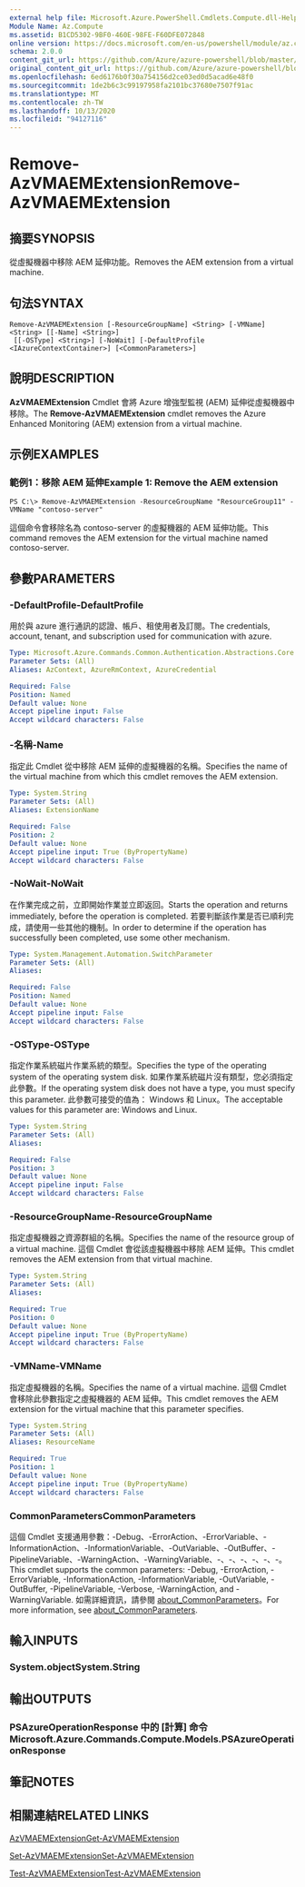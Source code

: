 ```yaml
---
external help file: Microsoft.Azure.PowerShell.Cmdlets.Compute.dll-Help.xml
Module Name: Az.Compute
ms.assetid: B1CD5302-9BF0-460E-98FE-F60DFE072848
online version: https://docs.microsoft.com/en-us/powershell/module/az.compute/remove-azvmaemextension
schema: 2.0.0
content_git_url: https://github.com/Azure/azure-powershell/blob/master/src/Compute/Compute/help/Remove-AzVMAEMExtension.md
original_content_git_url: https://github.com/Azure/azure-powershell/blob/master/src/Compute/Compute/help/Remove-AzVMAEMExtension.md
ms.openlocfilehash: 6ed6176b0f30a754156d2ce03ed0d5acad6e48f0
ms.sourcegitcommit: 1de2b6c3c99197958fa2101bc37680e7507f91ac
ms.translationtype: MT
ms.contentlocale: zh-TW
ms.lasthandoff: 10/13/2020
ms.locfileid: "94127116"
---
```

# <span data-ttu-id="0673e-101">Remove-AzVMAEMExtension</span><span class="sxs-lookup"><span data-stu-id="0673e-101">Remove-AzVMAEMExtension</span></span>

## <span data-ttu-id="0673e-102">摘要</span><span class="sxs-lookup"><span data-stu-id="0673e-102">SYNOPSIS</span></span>
<span data-ttu-id="0673e-103">從虛擬機器中移除 AEM 延伸功能。</span><span class="sxs-lookup"><span data-stu-id="0673e-103">Removes the AEM extension from a virtual machine.</span></span>

## <span data-ttu-id="0673e-104">句法</span><span class="sxs-lookup"><span data-stu-id="0673e-104">SYNTAX</span></span>

```
Remove-AzVMAEMExtension [-ResourceGroupName] <String> [-VMName] <String> [[-Name] <String>]
 [[-OSType] <String>] [-NoWait] [-DefaultProfile <IAzureContextContainer>] [<CommonParameters>]
```

## <span data-ttu-id="0673e-105">說明</span><span class="sxs-lookup"><span data-stu-id="0673e-105">DESCRIPTION</span></span>
<span data-ttu-id="0673e-106">**AzVMAEMExtension** Cmdlet 會將 Azure 增強型監視 (AEM) 延伸從虛擬機器中移除。</span><span class="sxs-lookup"><span data-stu-id="0673e-106">The **Remove-AzVMAEMExtension** cmdlet removes the Azure Enhanced Monitoring (AEM) extension from a virtual machine.</span></span>

## <span data-ttu-id="0673e-107">示例</span><span class="sxs-lookup"><span data-stu-id="0673e-107">EXAMPLES</span></span>

### <span data-ttu-id="0673e-108">範例1：移除 AEM 延伸</span><span class="sxs-lookup"><span data-stu-id="0673e-108">Example 1: Remove the AEM extension</span></span>
```
PS C:\> Remove-AzVMAEMExtension -ResourceGroupName "ResourceGroup11" -VMName "contoso-server"
```

<span data-ttu-id="0673e-109">這個命令會移除名為 contoso-server 的虛擬機器的 AEM 延伸功能。</span><span class="sxs-lookup"><span data-stu-id="0673e-109">This command removes the AEM extension for the virtual machine named contoso-server.</span></span>

## <span data-ttu-id="0673e-110">參數</span><span class="sxs-lookup"><span data-stu-id="0673e-110">PARAMETERS</span></span>

### <span data-ttu-id="0673e-111">-DefaultProfile</span><span class="sxs-lookup"><span data-stu-id="0673e-111">-DefaultProfile</span></span>
<span data-ttu-id="0673e-112">用於與 azure 進行通訊的認證、帳戶、租使用者及訂閱。</span><span class="sxs-lookup"><span data-stu-id="0673e-112">The credentials, account, tenant, and subscription used for communication with azure.</span></span>

```yaml
Type: Microsoft.Azure.Commands.Common.Authentication.Abstractions.Core.IAzureContextContainer
Parameter Sets: (All)
Aliases: AzContext, AzureRmContext, AzureCredential

Required: False
Position: Named
Default value: None
Accept pipeline input: False
Accept wildcard characters: False
```

### <span data-ttu-id="0673e-113">-名稱</span><span class="sxs-lookup"><span data-stu-id="0673e-113">-Name</span></span>
<span data-ttu-id="0673e-114">指定此 Cmdlet 從中移除 AEM 延伸的虛擬機器的名稱。</span><span class="sxs-lookup"><span data-stu-id="0673e-114">Specifies the name of the virtual machine from which this cmdlet removes the AEM extension.</span></span>

```yaml
Type: System.String
Parameter Sets: (All)
Aliases: ExtensionName

Required: False
Position: 2
Default value: None
Accept pipeline input: True (ByPropertyName)
Accept wildcard characters: False
```

### <span data-ttu-id="0673e-115">-NoWait</span><span class="sxs-lookup"><span data-stu-id="0673e-115">-NoWait</span></span>
<span data-ttu-id="0673e-116">在作業完成之前，立即開始作業並立即返回。</span><span class="sxs-lookup"><span data-stu-id="0673e-116">Starts the operation and returns immediately, before the operation is completed.</span></span> <span data-ttu-id="0673e-117">若要判斷該作業是否已順利完成，請使用一些其他的機制。</span><span class="sxs-lookup"><span data-stu-id="0673e-117">In order to determine if the operation has successfully been completed, use some other mechanism.</span></span>

```yaml
Type: System.Management.Automation.SwitchParameter
Parameter Sets: (All)
Aliases:

Required: False
Position: Named
Default value: None
Accept pipeline input: False
Accept wildcard characters: False
```

### <span data-ttu-id="0673e-118">-OSType</span><span class="sxs-lookup"><span data-stu-id="0673e-118">-OSType</span></span>
<span data-ttu-id="0673e-119">指定作業系統磁片作業系統的類型。</span><span class="sxs-lookup"><span data-stu-id="0673e-119">Specifies the type of the operating system of the operating system disk.</span></span>
<span data-ttu-id="0673e-120">如果作業系統磁片沒有類型，您必須指定此參數。</span><span class="sxs-lookup"><span data-stu-id="0673e-120">If the operating system disk does not have a type, you must specify this parameter.</span></span>
<span data-ttu-id="0673e-121">此參數可接受的值為： Windows 和 Linux。</span><span class="sxs-lookup"><span data-stu-id="0673e-121">The acceptable values for this parameter are: Windows and Linux.</span></span>

```yaml
Type: System.String
Parameter Sets: (All)
Aliases:

Required: False
Position: 3
Default value: None
Accept pipeline input: False
Accept wildcard characters: False
```

### <span data-ttu-id="0673e-122">-ResourceGroupName</span><span class="sxs-lookup"><span data-stu-id="0673e-122">-ResourceGroupName</span></span>
<span data-ttu-id="0673e-123">指定虛擬機器之資源群組的名稱。</span><span class="sxs-lookup"><span data-stu-id="0673e-123">Specifies the name of the resource group of a virtual machine.</span></span>
<span data-ttu-id="0673e-124">這個 Cmdlet 會從該虛擬機器中移除 AEM 延伸。</span><span class="sxs-lookup"><span data-stu-id="0673e-124">This cmdlet removes the AEM extension from that virtual machine.</span></span>

```yaml
Type: System.String
Parameter Sets: (All)
Aliases:

Required: True
Position: 0
Default value: None
Accept pipeline input: True (ByPropertyName)
Accept wildcard characters: False
```

### <span data-ttu-id="0673e-125">-VMName</span><span class="sxs-lookup"><span data-stu-id="0673e-125">-VMName</span></span>
<span data-ttu-id="0673e-126">指定虛擬機器的名稱。</span><span class="sxs-lookup"><span data-stu-id="0673e-126">Specifies the name of a virtual machine.</span></span>
<span data-ttu-id="0673e-127">這個 Cmdlet 會移除此參數指定之虛擬機器的 AEM 延伸。</span><span class="sxs-lookup"><span data-stu-id="0673e-127">This cmdlet removes the AEM extension for the virtual machine that this parameter specifies.</span></span>

```yaml
Type: System.String
Parameter Sets: (All)
Aliases: ResourceName

Required: True
Position: 1
Default value: None
Accept pipeline input: True (ByPropertyName)
Accept wildcard characters: False
```

### <span data-ttu-id="0673e-128">CommonParameters</span><span class="sxs-lookup"><span data-stu-id="0673e-128">CommonParameters</span></span>
<span data-ttu-id="0673e-129">這個 Cmdlet 支援通用參數：-Debug、-ErrorAction、-ErrorVariable、-InformationAction、-InformationVariable、-OutVariable、-OutBuffer、-PipelineVariable、-WarningAction、-WarningVariable、-、-、-、-、-、-。</span><span class="sxs-lookup"><span data-stu-id="0673e-129">This cmdlet supports the common parameters: -Debug, -ErrorAction, -ErrorVariable, -InformationAction, -InformationVariable, -OutVariable, -OutBuffer, -PipelineVariable, -Verbose, -WarningAction, and -WarningVariable.</span></span> <span data-ttu-id="0673e-130">如需詳細資訊，請參閱 [about_CommonParameters](http://go.microsoft.com/fwlink/?LinkID=113216)。</span><span class="sxs-lookup"><span data-stu-id="0673e-130">For more information, see [about_CommonParameters](http://go.microsoft.com/fwlink/?LinkID=113216).</span></span>

## <span data-ttu-id="0673e-131">輸入</span><span class="sxs-lookup"><span data-stu-id="0673e-131">INPUTS</span></span>

### <span data-ttu-id="0673e-132">System.object</span><span class="sxs-lookup"><span data-stu-id="0673e-132">System.String</span></span>

## <span data-ttu-id="0673e-133">輸出</span><span class="sxs-lookup"><span data-stu-id="0673e-133">OUTPUTS</span></span>

### <span data-ttu-id="0673e-134">PSAzureOperationResponse 中的 [計算] 命令</span><span class="sxs-lookup"><span data-stu-id="0673e-134">Microsoft.Azure.Commands.Compute.Models.PSAzureOperationResponse</span></span>

## <span data-ttu-id="0673e-135">筆記</span><span class="sxs-lookup"><span data-stu-id="0673e-135">NOTES</span></span>

## <span data-ttu-id="0673e-136">相關連結</span><span class="sxs-lookup"><span data-stu-id="0673e-136">RELATED LINKS</span></span>

[<span data-ttu-id="0673e-137">AzVMAEMExtension</span><span class="sxs-lookup"><span data-stu-id="0673e-137">Get-AzVMAEMExtension</span></span>](./Get-AzVMAEMExtension.md)

[<span data-ttu-id="0673e-138">Set-AzVMAEMExtension</span><span class="sxs-lookup"><span data-stu-id="0673e-138">Set-AzVMAEMExtension</span></span>](./Set-AzVMAEMExtension.md)

[<span data-ttu-id="0673e-139">Test-AzVMAEMExtension</span><span class="sxs-lookup"><span data-stu-id="0673e-139">Test-AzVMAEMExtension</span></span>](./Test-AzVMAEMExtension.md)


